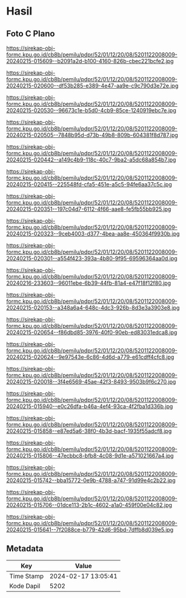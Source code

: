 # Hasil

## Foto C Plano

https://sirekap-obj-formc.kpu.go.id/cb8b/pemilu/pdpr/52/01/12/20/08/5201122008009-20240215-015609--b2091a2d-b100-4160-826b-cbec221bcfe2.jpg

https://sirekap-obj-formc.kpu.go.id/cb8b/pemilu/pdpr/52/01/12/20/08/5201122008009-20240215-020600--df53b285-e389-4e47-aa9e-c9c790d3e72e.jpg

https://sirekap-obj-formc.kpu.go.id/cb8b/pemilu/pdpr/52/01/12/20/08/5201122008009-20240215-020530--96673c1e-b5d0-4cb9-85ce-1240919ebc7e.jpg

https://sirekap-obj-formc.kpu.go.id/cb8b/pemilu/pdpr/52/01/12/20/08/5201122008009-20240215-020505--7848b95d-d73b-49b8-809b-604381f8d787.jpg

https://sirekap-obj-formc.kpu.go.id/cb8b/pemilu/pdpr/52/01/12/20/08/5201122008009-20240215-020442--a149c4b9-118c-40c7-9ba2-a5dc68a854b7.jpg

https://sirekap-obj-formc.kpu.go.id/cb8b/pemilu/pdpr/52/01/12/20/08/5201122008009-20240215-020415--225548fd-cfa5-451e-a5c5-94fe6aa37c5c.jpg

https://sirekap-obj-formc.kpu.go.id/cb8b/pemilu/pdpr/52/01/12/20/08/5201122008009-20240215-020351--197c04d7-6112-4f66-aae8-fe5fb55bb925.jpg

https://sirekap-obj-formc.kpu.go.id/cb8b/pemilu/pdpr/52/01/12/20/08/5201122008009-20240215-020323--9ceb4003-d377-4bea-aa8e-450364f9930b.jpg

https://sirekap-obj-formc.kpu.go.id/cb8b/pemilu/pdpr/52/01/12/20/08/5201122008009-20240215-020301--a554f423-393a-4b80-9f95-69596364aa0d.jpg

https://sirekap-obj-formc.kpu.go.id/cb8b/pemilu/pdpr/52/01/12/20/08/5201122008009-20240216-233603--96011ebe-6b39-44fb-81a4-e47f18f12f80.jpg

https://sirekap-obj-formc.kpu.go.id/cb8b/pemilu/pdpr/52/01/12/20/08/5201122008009-20240215-020153--a348a6a4-648c-4dc3-926b-8d3e3a3903e8.jpg

https://sirekap-obj-formc.kpu.go.id/cb8b/pemilu/pdpr/52/01/12/20/08/5201122008009-20240215-020654--f86dbd85-3976-40f0-90eb-ed83031edca8.jpg

https://sirekap-obj-formc.kpu.go.id/cb8b/pemilu/pdpr/52/01/12/20/08/5201122008009-20240215-020624--9e97543e-6c86-4d6d-a779-e61cdff4cfc8.jpg

https://sirekap-obj-formc.kpu.go.id/cb8b/pemilu/pdpr/52/01/12/20/08/5201122008009-20240215-020018--3f4e6569-45ae-42f3-8493-9503b9f6c270.jpg

https://sirekap-obj-formc.kpu.go.id/cb8b/pemilu/pdpr/52/01/12/20/08/5201122008009-20240215-015940--e0c26dfa-b46a-4ef4-93ca-4f2fba1d336b.jpg

https://sirekap-obj-formc.kpu.go.id/cb8b/pemilu/pdpr/52/01/12/20/08/5201122008009-20240215-015858--e87ed5a6-38f0-4b3d-bacf-1935f55adcf8.jpg

https://sirekap-obj-formc.kpu.go.id/cb8b/pemilu/pdpr/52/01/12/20/08/5201122008009-20240215-015806--47ecbbc8-bfb8-4c08-9d1e-a571021667a4.jpg

https://sirekap-obj-formc.kpu.go.id/cb8b/pemilu/pdpr/52/01/12/20/08/5201122008009-20240215-015742--bba15772-0e9b-4788-a747-91d99e4c2b22.jpg

https://sirekap-obj-formc.kpu.go.id/cb8b/pemilu/pdpr/52/01/12/20/08/5201122008009-20240215-015706--01dce113-2b1c-4602-a1a0-459f00e04c82.jpg

https://sirekap-obj-formc.kpu.go.id/cb8b/pemilu/pdpr/52/01/12/20/08/5201122008009-20240215-015641--7f2088ce-b779-42d6-95bd-7dffb8d039e5.jpg


## Metadata

| Key        | Value               |
| ---------- | ------------------- |
| Time Stamp | 2024-02-17 13:05:41 |
| Kode Dapil | 5202                |




